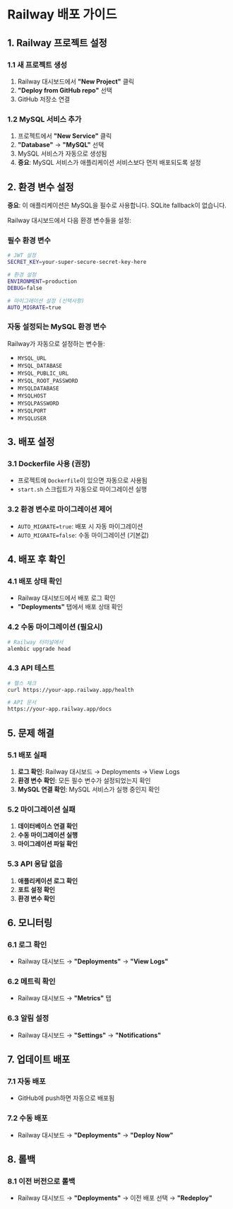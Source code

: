 # Railway 배포 가이드

## 1. Railway 프로젝트 설정

### 1.1 새 프로젝트 생성
1. Railway 대시보드에서 **"New Project"** 클릭
2. **"Deploy from GitHub repo"** 선택
3. GitHub 저장소 연결

### 1.2 MySQL 서비스 추가
1. 프로젝트에서 **"New Service"** 클릭
2. **"Database"** → **"MySQL"** 선택
3. MySQL 서비스가 자동으로 생성됨
4. **중요**: MySQL 서비스가 애플리케이션 서비스보다 먼저 배포되도록 설정

## 2. 환경 변수 설정

**중요**: 이 애플리케이션은 MySQL을 필수로 사용합니다. SQLite fallback이 없습니다.

Railway 대시보드에서 다음 환경 변수들을 설정:

### 필수 환경 변수
```bash
# JWT 설정
SECRET_KEY=your-super-secure-secret-key-here

# 환경 설정
ENVIRONMENT=production
DEBUG=false

# 마이그레이션 설정 (선택사항)
AUTO_MIGRATE=true
```

### 자동 설정되는 MySQL 환경 변수
Railway가 자동으로 설정하는 변수들:
- `MYSQL_URL`
- `MYSQL_DATABASE`
- `MYSQL_PUBLIC_URL`
- `MYSQL_ROOT_PASSWORD`
- `MYSQLDATABASE`
- `MYSQLHOST`
- `MYSQLPASSWORD`
- `MYSQLPORT`
- `MYSQLUSER`

## 3. 배포 설정

### 3.1 Dockerfile 사용 (권장)
- 프로젝트에 `Dockerfile`이 있으면 자동으로 사용됨
- `start.sh` 스크립트가 자동으로 마이그레이션 실행

### 3.2 환경 변수로 마이그레이션 제어
- `AUTO_MIGRATE=true`: 배포 시 자동 마이그레이션
- `AUTO_MIGRATE=false`: 수동 마이그레이션 (기본값)

## 4. 배포 후 확인

### 4.1 배포 상태 확인
- Railway 대시보드에서 배포 로그 확인
- **"Deployments"** 탭에서 배포 상태 확인

### 4.2 수동 마이그레이션 (필요시)
```bash
# Railway 터미널에서
alembic upgrade head
```

### 4.3 API 테스트
```bash
# 헬스 체크
curl https://your-app.railway.app/health

# API 문서
https://your-app.railway.app/docs
```

## 5. 문제 해결

### 5.1 배포 실패
1. **로그 확인**: Railway 대시보드 → Deployments → View Logs
2. **환경 변수 확인**: 모든 필수 변수가 설정되었는지 확인
3. **MySQL 연결 확인**: MySQL 서비스가 실행 중인지 확인

### 5.2 마이그레이션 실패
1. **데이터베이스 연결 확인**
2. **수동 마이그레이션 실행**
3. **마이그레이션 파일 확인**

### 5.3 API 응답 없음
1. **애플리케이션 로그 확인**
2. **포트 설정 확인**
3. **환경 변수 확인**

## 6. 모니터링

### 6.1 로그 확인
- Railway 대시보드 → **"Deployments"** → **"View Logs"**

### 6.2 메트릭 확인
- Railway 대시보드 → **"Metrics"** 탭

### 6.3 알림 설정
- Railway 대시보드 → **"Settings"** → **"Notifications"**

## 7. 업데이트 배포

### 7.1 자동 배포
- GitHub에 push하면 자동으로 배포됨

### 7.2 수동 배포
- Railway 대시보드 → **"Deployments"** → **"Deploy Now"**

## 8. 롤백

### 8.1 이전 버전으로 롤백
- Railway 대시보드 → **"Deployments"** → 이전 배포 선택 → **"Redeploy"** 